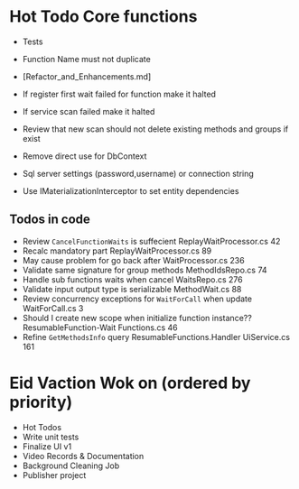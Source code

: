 ﻿# Hot Todo Core functions
* Tests
* Function Name must not duplicate
* [Refactor_and_Enhancements.md]

* If register first wait failed for function make it halted
* If service scan failed make it halted
* Review that new scan should not delete existing methods and groups if exist

* Remove direct use for DbContext
* Sql server settings (password,username) or connection string
* Use IMaterializationInterceptor to set entity dependencies

## Todos in code
* Review `CancelFunctionWaits` is suffecient	ReplayWaitProcessor.cs	42
* Recalc mandatory part	ReplayWaitProcessor.cs	89
* May cause problem for go back after	WaitProcessor.cs	236
* Validate same signature for group methods	MethodIdsRepo.cs	74
* Handle sub functions waits when cancel WaitsRepo.cs	276
* Validate input output type is serializable	MethodWait.cs	88
* Review concurrency exceptions for `WaitForCall` when update	WaitForCall.cs	3
* Should I create new scope when initialize function instance??	ResumableFunction-Wait Functions.cs	46
* Refine `GetMethodsInfo` query	ResumableFunctions.Handler	UiService.cs	161

# Eid Vaction Wok on (ordered by priority)
* Hot Todos
* Write unit tests
* Finalize UI v1
* Video Records & Documentation
* Background Cleaning Job
* Publisher project